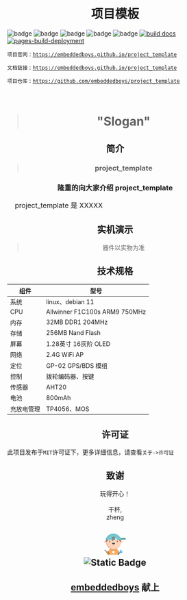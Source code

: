 <h1 align="center">
    <span>项目模板</span>
</h1>

![badge](https://img.shields.io/github/stars/embeddedboys/project_template)
![badge](https://img.shields.io/github/repo-size/embeddedboys/project_template)
![badge](https://img.shields.io/github/last-commit/iotahydrae/project_template/main)
![badge](https://img.shields.io/github/commit-activity/t/embeddedboys/project_template)
![badge](https://img.shields.io/github/license/embeddedboys/project_template)
[![build docs](https://github.com/embeddedboys/project_template/actions/workflows/blank.yml/badge.svg?branch=main&event=push)](https://github.com/embeddedboys/project_template/actions/workflows/blank.yml)
[![pages-build-deployment](https://github.com/embeddedboys/project_template/actions/workflows/pages/pages-build-deployment/badge.svg?branch=main)](https://github.com/embeddedboys/project_template/actions/workflows/pages/pages-build-deployment)

`项目官网` : [`https://embeddedboys.github.io/project_template`](https://embeddedboys.github.io/project_template)

`文档链接` : [`https://embeddedboys.github.io/project_template`](https://embeddedboys.github.io/project_template)

`项目仓库` : [`https://github.com/embeddedboys/project_template`](https://github.com/emmbeddedboys/project_template)

</br>

> <h1 align="center">"Slogan"</h1>

<!-- 这里可以放项目的预览图 -->

## <h2 align="center">简介</h2>

<!-- 有关项目的简短介绍 -->
> <h3 align="center" ><strong>project_template</strong></h3> 

<h3 align="center">隆重的向大家介绍 project_template</h3>

<div style="font-size:16px;">
&nbsp&nbsp&nbsp&nbspproject_template 是 XXXXX
</div>


## <h2 align="center">实机演示</h2>
<!-- 快速简短的GIF玩法展示 -->

> <p align="center">器件以实物为准</p>

## <h2 align="center">技术规格</h2>

<!-- 有关设备资源的表格 -->

| 组件       | 型号                          |
|------------|-------------------------------|
| 系统       | linux、debian 11             |
| CPU        | Allwinner F1C100s ARM9 750MHz |
| 内存       | 32MB DDR1 204MHz              |
| 存储       | 256MB Nand Flash              |
| 屏幕       | 1.28英寸 16灰阶 OLED          |
| 网络       | 2.4G WiFi AP                  |
| 定位       | GP-02 GPS/BDS 模组            |
| 控制       | 拨轮编码器、按键               |
| 传感器     | AHT20                         |
| 电池       | 800mAh                        |
| 充放电管理 | TP4056、MOS                    |


## <h2 align="center">许可证</h2>


此项目发布于`MIT`许可证下，更多详细信息，请查看`关于->许可证`

## <h2 align="center">致谢</h2>
<!-- 对该项目做出贡献的组织或个人 -->

<p align="center">
玩得开心！</br></br>
干杯,</br>
zheng </br>

</p>

<h2 align="center">
    <img src="assets/048-boy-next.png" width="10%" alt="embeddedboys logo" /> </br>
    <img alt="Static Badge" src="https://img.shields.io/badge/🍺-embeddedboys-blue">
</h2>
<h2 align="center">
    <a href="https://embeddedboys.github.io/">embeddedboys</a> 献上
</h2>
